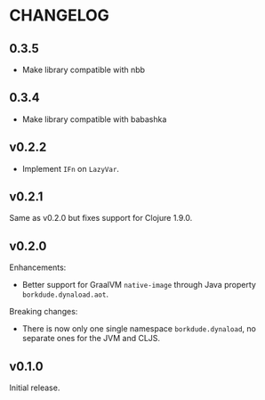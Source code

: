 # CHANGELOG

## 0.3.5

- Make library compatible with nbb

## 0.3.4

- Make library compatible with babashka

## v0.2.2

- Implement `IFn` on `LazyVar`.

## v0.2.1

Same as v0.2.0 but fixes support for Clojure 1.9.0.

## v0.2.0

Enhancements:

- Better support for GraalVM `native-image` through Java property `borkdude.dynaload.aot`.

Breaking changes:

- There is now only one single namespace `borkdude.dynaload`, no separate ones
  for the JVM and CLJS.

## v0.1.0

Initial release.
